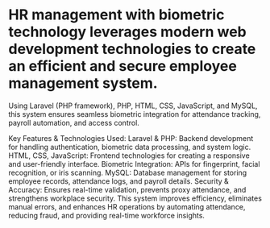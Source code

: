 <h1>HR management with biometric technology leverages modern web development technologies to create an efficient and secure employee management system. </h1>
<p>Using Laravel (PHP framework), PHP, HTML, CSS, JavaScript, and MySQL, this system ensures seamless biometric integration for attendance tracking, payroll automation, and access control.</p>

<P>Key Features & Technologies Used:
Laravel & PHP: Backend development for handling authentication, biometric data processing, and system logic.
HTML, CSS, JavaScript: Frontend technologies for creating a responsive and user-friendly interface.
Biometric Integration: APIs for fingerprint, facial recognition, or iris scanning.
MySQL: Database management for storing employee records, attendance logs, and payroll details.
Security & Accuracy: Ensures real-time validation, prevents proxy attendance, and strengthens workplace security.
This system improves efficiency, eliminates manual errors, and enhances HR operations by automating attendance, reducing fraud, and providing real-time workforce insights.</P>
